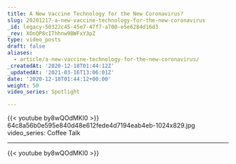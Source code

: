 ```yaml
---
title: A New Vaccine Technology for the New Coronavirus?
slug: 20201217-a-new-vaccine-technology-for-the-new-coronavirus
_id: legacy-50322c45-45e7-47f7-a700-e5e6284d16d3
_rev: XOnQP8cIThhnw9BWFxY3pZ
type: video_posts
draft: false
aliases:
  - article/a-new-vaccine-technology-for-the-new-coronavirus/
_createdAt: '2020-12-18T01:44:12Z'
_updatedAt: '2021-03-16T13:06:01Z'
date: '2020-12-18T01:44:12+00:00'
weight: 50
video_series: Spotlight

---
```

{{< youtube by8wQOdMKl0 >}}    64c8a56b0e595e840d48e612fede4d7194eab4eb-1024x829.jpg
video_series: Coffee Talk

---
{{< youtube by8wQOdMKl0 >}}